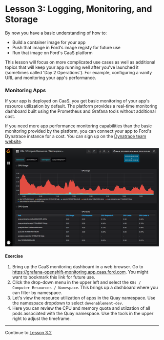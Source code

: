# Lesson 3: Logging, Monitoring, and Storage

By now you have a basic understanding of how to:
- Build a container image for your app
- Push that image in Ford's image registy for future use
- Run that image on Ford's CaaS platform

This lesson will focus on more complicated use cases as well as additional topics that will keep your app running well after you've launched it (sometimes called 'Day 2 Operations'). For example, configuring a vanity URL and monitoring your app's performance.

### Monitoring Apps

If your app is deployed on CaaS, you get basic monitoring of your app's resource utilization by default. The platform provides a real-time monitoring dashboard built using the Prometheus and Grafana tools without additional cost.

If you need more app performance monitoring capabilities than the basic monitoring provided by the platform, you can connect your app to Ford's Dynatrace instance for a cost. You can sign up on the [Dynatrace team website](https://it1.spt.ford.com/sites/L1POE/Public/SitePages/Dynatrace.aspx).

![Grafana Screenshot](images/monitoring1.png)

#### Exercise

1. Bring up the CaaS monitoring dashboard in a web browser. Go to https://grafana-openshift-monitoring.app.caas.ford.com. You might want to bookmark this link for future use.
2. Click the drop-down menu in the upper left and select the `K8s / Computer Resources / Namespace`. This brings up a dashboard where you can filter by namespace.
3. Let's view the resource utilization of apps in the Quay namespace. Use the namespace dropdown to select `devenablement-dev`.
4. Here you can review the CPU and memory quota and utilzation of all pods associated with the Quay namespace. Use the tools in the upper right to adjust the timeframe.

---

Continue to [Lesson 3.2](./lesson3.2.md)